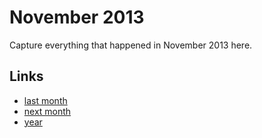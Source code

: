 # November 2013

Capture everything that happened in November 2013 here.

## Links
- [last month](calendar/months/2013-10.md)
- [next month](calendar/months/2013-12.md)
- [year](calendar/years/2013.md)